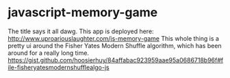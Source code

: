 # javascript-memory-game
The title says it all dawg.
This app is deployed here: http://www.uproariouslaughter.com/js-memory-game
This whole thing is a pretty ui around the Fisher Yates Modern Shuffle algorithm, which has been around for a really long time.  
https://gist.github.com/hoosierhuy/84affabac923959aae95a0686718b96f#file-fisheryatesmodernshufflealgo-js

